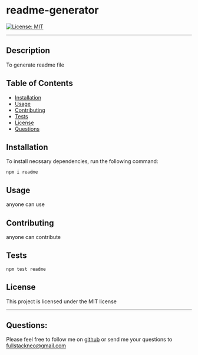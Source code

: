 # readme-generator

  [![License: MIT](https://img.shields.io/badge/License-MIT-yellow.svg)](https://opensource.org/licenses/MIT)

---

  ## Description
  To generate readme file

  ## Table of Contents
  
  - [Installation](#installation)
  - [Usage](#usage)
  - [Contributing](#contributing)
  - [Tests](#tests)
  - [License](#license)
  - [Questions](#questions)


  ## Installation
  To install necssary dependencies, run the following command:
  ```
  npm i readme
  ```

  ## Usage
  anyone can use
  
  ## Contributing
  anyone can contribute

  ## Tests

  ```
  npm test readme
  ```

  ## License

  
  This project is licensed under the MIT license

  ---
  
  
  ## Questions:

  Please feel free to follow me on [github](https://github.com/neo-ji) or send me your questions to fullstackneo@gmail.com
  
    